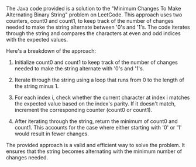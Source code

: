 The Java code provided is a solution to the "Minimum Changes To Make Alternating Binary String" problem on LeetCode. This approach uses two counters, count0 and 
count1, to keep track of the number of changes needed to make the string alternate between '0's and '1's. The code iterates through the string and compares the 
characters at even and odd indices with the expected values.

Here's a breakdown of the approach:

1. Initialize count0 and count1 to keep track of the number of changes needed to make the string alternate with '0's and '1's.

2. Iterate through the string using a loop that runs from 0 to the length of the string minus 1.

3. For each index i, check whether the current character at index i matches the expected value based on the index's parity. If it doesn't match, increment the 
    corresponding counter (count0 or count1).

4. After iterating through the string, return the minimum of count0 and count1. This accounts for the case where either starting with '0' or '1' would result in 
    fewer changes.


The provided approach is a valid and efficient way to solve the problem. It ensures that the string becomes alternating with the minimum number of changes needed.​
